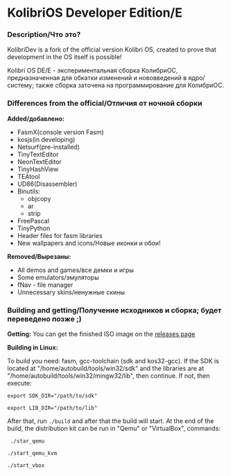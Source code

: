 # KolibriOS Developer Edition/E
### Description/Что это?
KolibriDev is a fork of the official version Kolibri OS, created to prove that development in the OS itself is possible!

Kolibri OS DE/E - экспериментальная сборка КолибриОС, предназначенная для обкатки изменений и нововведений в ядро/систему; также сборка заточена на программирование для КолибриОС.
### Differences from the official/Отличия от ночной сборки

**Added/добавлено:**

- FasmX(console version Fasm)
- kosjs(in developing)
- Netsurf(pre-installed)
- TinyTextEditor
- NeonTextEditor
- TinyHashView
- TEAtool
- UD86(Disassembler)
- Binutils:
    - objcopy
    - ar
    - strip
- FreePascal
- TinyPython 
- Header files for fasm libraries
- New wallpapers and icons/Новые иконки и обои!

**Removed/Вырезаны:**

- All demos and games/все демки и игры
- Some emulators/эмуляторы
- fNav - file manager
- Unnecessary skins/ненужные скины

### Building and getting/Получение исходников и сборка; будет переведено позже ;)

**Getting:** 
You can get the finished ISO image on the [releases page](https://github.com/turbocat2001/KolibriDev/releases)

**Building in Linux:** 

To build you need: fasm, gcc-toolchain (sdk and kos32-gcc). If the SDK is located at "/home/autobuild/tools/win32/sdk" and the libraries are at "/home/autobuild/tools/win32/mingw32/lib", then continue. 
If not, then execute:

`export SDK_DIR="/path/to/sdk"`

`export LIB_DIR="/path/to/lib"`

After that, run ` ./build ` and after that the build will start. At the end of the build, the distribution kit can be run in "Qemu" or
"VirtualBox", commands:

` ./star_qemu`

`./start_qemu_kvm` 

`./start_vbox`

